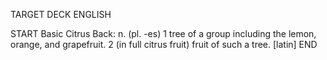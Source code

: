 TARGET DECK
ENGLISH

START
Basic
Citrus
Back: n. (pl. -es) 1 tree of a group including the lemon, orange, and grapefruit. 2 (in full citrus fruit) fruit of such a tree. [latin]
END

